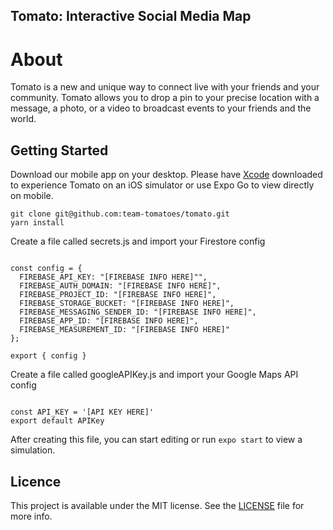 ## Tomato: Interactive Social Media Map

# About

Tomato is a new and unique way to connect live with your friends and your community. Tomato allows you to drop a pin to your precise location with a message, a photo, or a video to broadcast events to your friends and the world. 

## Getting Started


Download our mobile app on your desktop. Please have <a href="https://apps.apple.com/us/app/xcode/id497799835?mt=12">Xcode</a> downloaded to experience Tomato on an iOS simulator or use Expo Go to view directly on mobile.

```
git clone git@github.com:team-tomatoes/tomato.git
yarn install
```

Create a file called secrets.js and import your Firestore config 
```

const config = {
  FIREBASE_API_KEY: "[FIREBASE INFO HERE]"",
  FIREBASE_AUTH_DOMAIN: "[FIREBASE INFO HERE]",
  FIREBASE_PROJECT_ID: "[FIREBASE INFO HERE]",
  FIREBASE_STORAGE_BUCKET: "[FIREBASE INFO HERE]",
  FIREBASE_MESSAGING_SENDER_ID: "[FIREBASE INFO HERE]",
  FIREBASE_APP_ID: "[FIREBASE INFO HERE]",
  FIREBASE_MEASUREMENT_ID: "[FIREBASE INFO HERE]"
};

export { config }
```

Create a file called googleAPIKey.js and import your Google Maps API config 
```

const API_KEY = '[API KEY HERE]'
export default APIKey
```

After creating this file, you can start editing or run ```expo start``` to view a simulation.

## Licence

This project is available under the MIT license. See the [LICENSE](https://github.com/kiyohken2000/ReactNative-Expo-Firebase-Boilerplate-v2/blob/master/LICENSE) file for more info.

